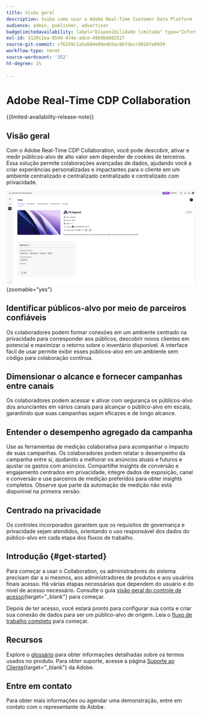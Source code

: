 ```yaml
---
title: Visão geral
description: Saiba como usar o Adobe Real-Time Customer Data Platform (CDP) Collaboration para descobrir, ativar e medir públicos-alvo de alto valor sem depender de cookies de terceiros.
audience: admin, publisher, advertiser
badgelimitedavailability: label="Disponibilidade limitada" type="Informative" url="https://helpx.adobe.com/br/legal/product-descriptions/real-time-customer-data-platform-collaboration.html newtab=true"
exl-id: 3128c1ea-8549-474e-adce-49b9b6802527
source-git-commit: c76259c1a5a684e69e4b5ac8bfdecc9026fe0939
workflow-type: tm+mt
source-wordcount: '352'
ht-degree: 1%

---
```


# Adobe Real-Time CDP Collaboration

{{limited-availability-release-note}}

## Visão geral

Com o Adobe Real-Time CDP Collaboration, você pode descobrir, ativar e medir públicos-alvo de alto valor sem depender de cookies de terceiros. Essa solução permite colaborações avançadas de dados, ajudando você a criar experiências personalizadas e impactantes para o cliente em um ambiente centralizado e centralizado centralizado e centralizado com privacidade.

![A página de configuração do Real-Time CDP Collaboration, exibindo uma organização.](/help/assets/overview/home.png){zoomable="yes"}

## Identificar públicos-alvo por meio de parceiros confiáveis

Os colaboradores podem formar conexões em um ambiente centrado na privacidade para corresponder aos públicos, descobrir novos clientes em potencial e maximizar o retorno sobre o inventário disponível. A interface fácil de usar permite exibir esses públicos-alvo em um ambiente sem código para colaboração contínua.

## Dimensionar o alcance e fornecer campanhas entre canais

Os colaboradores podem acessar e ativar com segurança os públicos-alvo dos anunciantes em vários canais para alcançar o público-alvo em escala, garantindo que suas campanhas sejam eficazes e de longo alcance.

## Entender o desempenho agregado da campanha

Use as ferramentas de medição colaborativa para acompanhar o impacto de suas campanhas. Os colaboradores podem relatar o desempenho da campanha entre si, ajudando a melhorar os anúncios atuais e futuros e ajustar os gastos com anúncios. Compartilhe insights de conversão e engajamento centrados em privacidade, integre dados de exposição, canal e conversão e use parceiros de medição preferidos para obter insights completos. Observe que parte da automação de medição não está disponível na primeira versão.

## Centrado na privacidade

Os controles incorporados garantem que os requisitos de governança e privacidade sejam atendidos, orientando o uso responsável dos dados do público-alvo em cada etapa dos fluxos de trabalho.

## Introdução {#get-started}

Para começar a usar o Collaboration, os administradores do sistema precisam dar a si mesmos, aos administradores de produtos e aos usuários finais acesso. Há várias etapas necessárias que dependem do usuário e do nível de acesso necessário. Consulte o guia [visão geral do controle de acesso](/help/guide/permissions/overview.md){target="_blank"} para começar.

Depois de ter acesso, você estará pronto para configurar sua conta e criar sua conexão de dados para ser um público-alvo de origem. Leia o [fluxo de trabalho completo](/help/guide/overview/end-to-end-workflow.md) para começar.

## Recursos

Explore o [glossário](/help/guide/glossary.md) para obter informações detalhadas sobre os termos usados no produto. Para obter suporte, acesse a página [Suporte ao Cliente](https://experienceleague.adobe.com/home?lang=pt-BR&support-tab=open-ticket#support){target="_blank"} da Adobe.

## Entre em contato

Para obter mais informações ou agendar uma demonstração, entre em contato com o representante da Adobe.
